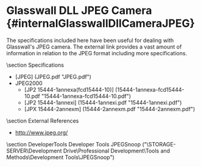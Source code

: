 Glasswall DLL JPEG Camera {#internalGlasswallDllCameraJPEG}
=======================

The specifications included here have been useful for dealing with Glasswall's JPEG camera. The external link provides a vast amount of information in relation to the JPEG format including more specifications.

\section Specifications
- [JPEG] (JPEG.pdf "JPEG.pdf")
- JPEG2000
	- [JP2 15444-1annexa(fcd15444-10)] (15444-1annexa-fcd15444-10.pdf "15444-1annexa-fcd15444-10.pdf")
	- [JP2 15444-1annexi] (15444-1annexi.pdf "15444-1annexi.pdf")
	- [JPX 15444-2annexm] (15444-2annexm.pdf "15444-2annexm.pdf")  

\section External References
- http://www.jpeg.org/

\section DeveloperTools Developer Tools
JPEGSnoop ("\\STORAGE-SERVER\Development Drive\Professional Development\Tools and Methods\Development Tools\JPEGSnoop")
